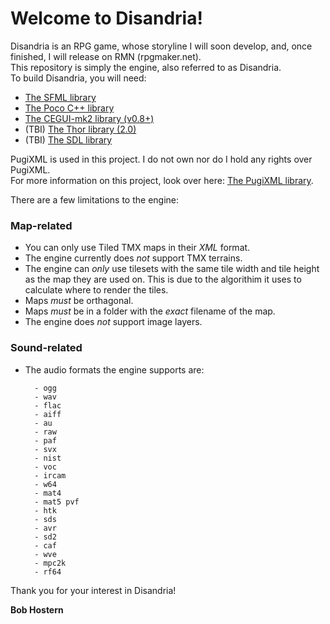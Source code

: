# Welcome to Disandria!

Disandria is an RPG game, whose storyline I will soon develop, and, once finished, I will release on RMN (rpgmaker.net).  
This repository is simply the engine, also referred to as Disandria.  
To build Disandria, you will need:

*  [The SFML library](http://www.sfml-dev.org "SFML")
*  [The Poco C++ library](http://www.pocoproject.org "Poco")
*  [The CEGUI-mk2 library (v0.8+)](http://www.cegui.org.uk "CEGUI-mk2 (0.8+)")
*  (TBI) [The Thor library (2.0)](http://www.bromeon.ch/libraries/thor/index.html "Thor 2.0")
*  (TBI) [The SDL library](http://www.libsdl.org "SDL")

PugiXML is used in this project. I do not own nor do I hold any rights over PugiXML.  
For more information on this project, look over here: [The PugiXML library][pxml].

[pxml]: http://www.pugixml.org "PugiXML"

There are a few limitations to the engine:

### Map-related

* You can only use Tiled TMX maps in their *XML* format.
* The engine currently does *not* support TMX terrains.
* The engine can *only* use tilesets with the same tile width and tile height as the map they are used on.
  This is due to the algorithim it uses to calculate where to render the tiles.
* Maps *must* be orthagonal.
* Maps *must* be in a folder with the *exact* filename of the map.
* The engine does *not* support image layers.

### Sound-related

* The audio formats the engine supports are:

		- ogg 
		- wav
		- flac
		- aiff
		- au
		- raw
		- paf
		- svx
		- nist
		- voc
		- ircam
		- w64
		- mat4
		- mat5 pvf
		- htk
		- sds
		- avr
		- sd2
		- caf
		- wve
		- mpc2k
		- rf64

Thank you for your interest in Disandria!

**Bob Hostern**
